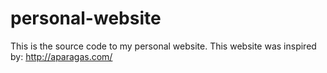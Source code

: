 # personal-website

This is the source code to my personal website.
This website was inspired by: http://aparagas.com/
